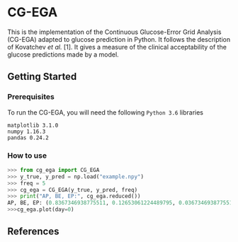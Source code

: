 # CG-EGA

This is the implementation of the Continuous Glucose-Error Grid Analysis (CG-EGA) adapted to glucose prediction in Python. It follows the description of Kovatchev *et al.* [1]. It gives a measure of the clinical acceptability of the glucose predictions made by a model.

## Getting Started

### Prerequisites

To run the CG-EGA, you will need the following ```Python 3.6``` libraries
```
matplotlib 3.1.0
numpy 1.16.3
pandas 0.24.2
```

### How to use

```python
>>> from cg_ega import CG_EGA
>>> y_true, y_pred = np.load("example.npy")
>>> freq = 5
>>> cg_ega = CG_EGA(y_true, y_pred, freq)
>>> print("AP, BE, EP:", cg_ega.reduced())
AP, BE, EP: (0.8367346938775511, 0.12653061224489795, 0.036734693877551024)
>>>cg_ega.plot(day=0)
```

## References
